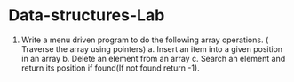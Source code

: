 # Data-structures-Lab

1. Write a menu driven program to do the following array operations.
    ( Traverse the array using pointers)
    a. Insert an item into a given position in an array
    b. Delete an element from an array
    c. Search an element and return its position if found(If not found return -1).
